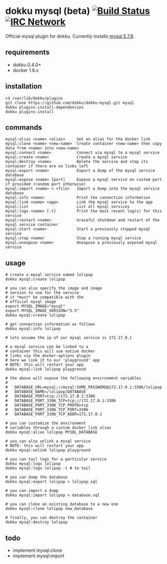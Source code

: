 # dokku mysql (beta) [![Build Status](https://img.shields.io/travis/dokku/dokku-mysql.svg?branch=master "Build Status")](https://travis-ci.org/dokku/dokku-mysql) [![IRC Network](https://img.shields.io/badge/irc-freenode-blue.svg "IRC Freenode")](https://webchat.freenode.net/?channels=dokku)

Official mysql plugin for dokku. Currently installs [mysql 5.7.8](https://hub.docker.com/_/mysql/).

## requirements

- dokku 0.4.0+
- docker 1.8.x

## installation

```
cd /var/lib/dokku/plugins
git clone https://github.com/dokku/dokku-mysql.git mysql
dokku plugins-install-dependencies
dokku plugins-install
```

## commands

```
mysql:alias <name> <alias>     Set an alias for the docker link
mysql:clone <name> <new-name>  Create container <new-name> then copy data from <name> into <new-name>
mysql:connect <name>           Connect via mysql to a mysql service
mysql:create <name>            Create a mysql service
mysql:destroy <name>           Delete the service and stop its container if there are no links left
mysql:export <name>            Export a dump of the mysql service database
mysql:expose <name> [port]     Expose a mysql service on custom port if provided (random port otherwise)
mysql:import <name> < <file>   Import a dump into the mysql service database
mysql:info <name>              Print the connection information
mysql:link <name> <app>        Link the mysql service to the app
mysql:list                     List all mysql services
mysql:logs <name> [-t]         Print the most recent log(s) for this service
mysql:restart <name>           Graceful shutdown and restart of the mysql service container
mysql:start <name>             Start a previously stopped mysql service
mysql:stop <name>              Stop a running mysql service
mysql:unexpose <name>          Unexpose a previously exposed mysql service
```

## usage

```shell
# create a mysql service named lolipop
dokku mysql:create lolipop

# you can also specify the image and image
# version to use for the service
# it *must* be compatible with the
# official mysql image
export MYSQL_IMAGE="mysql"
export MYSQL_IMAGE_VERSION="5.5"
dokku mysql:create lolipop

# get connection information as follows
dokku mysql:info lolipop

# lets assume the ip of our mysql service is 172.17.0.1

# a mysql service can be linked to a
# container this will use native docker
# links via the docker-options plugin
# here we link it to our 'playground' app
# NOTE: this will restart your app
dokku mysql:link lolipop playground

# the above will expose the following environment variables
#
#   DATABASE_URL=mysql://mysql:SOME_PASSWORD@172.17.0.1:3306/lolipop
#   DATABASE_NAME=/lolipop/DATABASE
#   DATABASE_PORT=tcp://172.17.0.1:3306
#   DATABASE_PORT_3306_TCP=tcp://172.17.0.1:3306
#   DATABASE_PORT_3306_TCP_PROTO=tcp
#   DATABASE_PORT_3306_TCP_PORT=3306
#   DATABASE_PORT_3306_TCP_ADDR=172.17.0.1

# you can customize the environment
# variables through a custom docker link alias
dokku mysql:alias lolipop MYSQL_DATABASE

# you can also unlink a mysql service
# NOTE: this will restart your app
dokku mysql:unlink lolipop playground

# you can tail logs for a particular service
dokku mysql:logs lolipop
dokku mysql:logs lolipop -t # to tail

# you can dump the database
dokku mysql:export lolipop > lolipop.sql

# you can import a dump
dokku mysql:import lolipop < database.sql

# you can clone an existing database to a new one
dokku mysql:clone lolipop new_database

# finally, you can destroy the container
dokku mysql:destroy lolipop
```

## todo

- implement mysql:clone
- implement mysql:import
